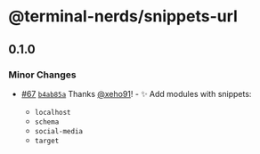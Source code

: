 # @terminal-nerds/snippets-url<!-- markdownlint-disable line-length list-marker-space no-duplicate-header ul-style ul-indent no-bare-urls -->

## 0.1.0

### Minor Changes

-   [#67](https://github.com/terminal-nerds/snippets/pull/67) [`b4ab85a`](https://github.com/terminal-nerds/snippets/commit/b4ab85a5b72b9c6e80f0be1d0c56aea1a03aa835) Thanks [@xeho91](https://github.com/xeho91)! - ✨ Add modules with snippets:

    -   `localhost`
    -   `schema`
    -   `social-media`
    -   `target`
